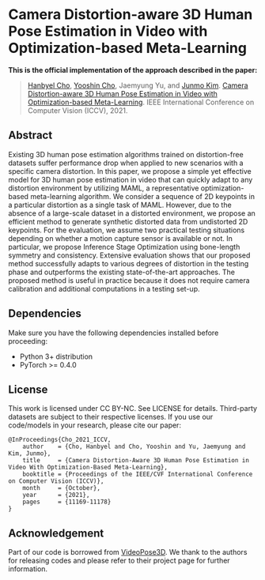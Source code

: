 # Camera Distortion-aware 3D Human Pose Estimation in Video with Optimization-based Meta-Learning

**This is the official implementation of the approach described in the paper:**
> [Hanbyel Cho](https://scholar.google.com/citations?user=VvNXbu8AAAAJ&hl=ko), [Yooshin Cho](https://scholar.google.com/citations?hl=ko&user=V3oL9esAAAAJ), Jaemyung Yu, and [Junmo Kim](https://scholar.google.com/citations?hl=ko&user=GdQtWNQAAAAJ). [Camera Distortion-aware 3D Human Pose Estimation in Video with Optimization-based Meta-Learning](https://arxiv.org/abs/2111.15056?context=cs). IEEE International Conference on Computer Vision (ICCV), 2021.

## Abstract
Existing 3D human pose estimation algorithms trained on distortion-free datasets suffer performance drop when applied to new scenarios with a specific camera distortion. In this paper, we propose a simple yet effective model for 3D human pose estimation in video that can quickly adapt to any distortion environment by utilizing MAML, a representative optimization-based meta-learning algorithm. We consider a sequence of 2D keypoints in a particular distortion as a single task of MAML. However, due to the absence of a large-scale dataset in a distorted environment, we propose an efficient method to generate synthetic distorted data from undistorted 2D keypoints. For the evaluation, we assume two practical testing situations depending on whether a motion capture sensor is available or not. In particular, we propose Inference Stage Optimization using bone-length symmetry and consistency. Extensive evaluation shows that our proposed method successfully adapts to various degrees of distortion in the testing phase and outperforms the existing state-of-the-art approaches. The proposed method is useful in practice because it does not require camera calibration and additional computations in a testing set-up.

## Dependencies
Make sure you have the following dependencies installed before proceeding:
- Python 3+ distribution
- PyTorch >= 0.4.0

## License
This work is licensed under CC BY-NC. See LICENSE for details. Third-party datasets are subject to their respective licenses.
If you use our code/models in your research, please cite our paper:
```
@InProceedings{Cho_2021_ICCV,
    author    = {Cho, Hanbyel and Cho, Yooshin and Yu, Jaemyung and Kim, Junmo},
    title     = {Camera Distortion-Aware 3D Human Pose Estimation in Video With Optimization-Based Meta-Learning},
    booktitle = {Proceedings of the IEEE/CVF International Conference on Computer Vision (ICCV)},
    month     = {October},
    year      = {2021},
    pages     = {11169-11178}
}
```

## Acknowledgement
Part of our code is borrowed from [VideoPose3D](https://github.com/facebookresearch/VideoPose3D). We thank to the authors for releasing codes and please refer to their project page for further information.
